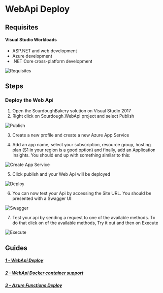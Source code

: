 # WebApi Deploy

## Requisites

#### Visual Studio Workloads
- ASP.NET and web development
- Azure development
- .NET Core cross-platform development

![Requisites](./screenshots/webapi/1-requisites.png)

## Steps

### Deploy the Web Api

1. Open the SourdoughBakery solution on Visual Studio 2017
2. Right click on Sourdough.WebApi project and select Publish

![Publish](./screenshots/webapi/2-publish.png)

3. Create a new profile and create a new Azure App Service

4. Add an app name, select your subscription, resource group, hosting plan (S1 in your region is a good option) and finally, add an Application Insights. You should end up with something similar to this:

![Create App Service](./screenshots/webapi/3-createappservice.png)

5. Click publish and your Web Api will be deployed

![Deploy](./screenshots/webapi/4-deploy.png)

6. You can now test your Api by accessing the Site URL. You should be presented with a Swagger UI

![Swagger](./screenshots/webapi/5-swagger.png)

7. Test your api by sending a request to one of the available methods. To do that click on of the available methods, Try it out and then on Execute

![Execute](./screenshots/webapi/6-execute.png)

## Guides

##### [1 - WebApi Deploy](./AzureWebinarSeries-WebApi.md)
##### [2 - WebApi Docker container support](./AzureWebinarSeries-Docker.md)
##### [3 - Azure Functions Deploy](./AzureWebinarSeries-Functions.md)